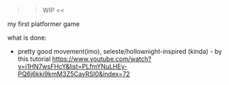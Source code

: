 >> WIP <<

my first platformer game

what is done:
- pretty good movement(imo), seleste/hollownight-inspired (kinda) - by this tutorial https://www.youtube.com/watch?v=j1HN7wsFHcY&list=PLfmYNuLHEy-PQ6j6kki9kmM3Z5CayRSI0&index=72
